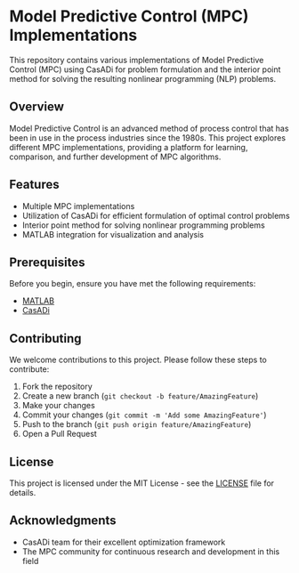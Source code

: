 # Model Predictive Control (MPC) Implementations

This repository contains various implementations of Model Predictive Control (MPC) using CasADi for problem formulation and the interior point method for solving the resulting nonlinear programming (NLP) problems.

## Overview

Model Predictive Control is an advanced method of process control that has been in use in the process industries since the 1980s. This project explores different MPC implementations, providing a platform for learning, comparison, and further development of MPC algorithms.

## Features

- Multiple MPC implementations
- Utilization of CasADi for efficient formulation of optimal control problems
- Interior point method for solving nonlinear programming problems
- MATLAB integration for visualization and analysis

## Prerequisites

Before you begin, ensure you have met the following requirements:

- [MATLAB](https://www.mathworks.com/products/matlab.html)
- [CasADi](https://web.casadi.org/) 


## Contributing

We welcome contributions to this project. Please follow these steps to contribute:

1. Fork the repository
2. Create a new branch (`git checkout -b feature/AmazingFeature`)
3. Make your changes
4. Commit your changes (`git commit -m 'Add some AmazingFeature'`)
5. Push to the branch (`git push origin feature/AmazingFeature`)
6. Open a Pull Request

## License

This project is licensed under the MIT License - see the [LICENSE](LICENSE) file for details.

## Acknowledgments

- CasADi team for their excellent optimization framework
- The MPC community for continuous research and development in this field

